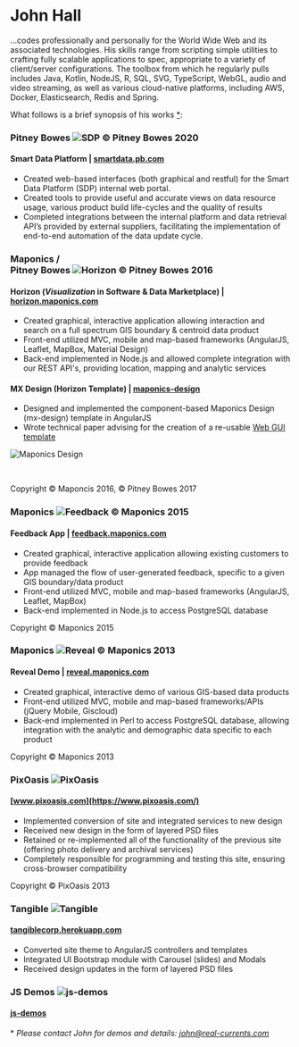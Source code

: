 John Hall
======

...codes professionally and personally for the World Wide Web and its associated technologies. His skills range from scripting simple utilities to crafting fully scalable applications to spec, appropriate to a variety of client/server configurations. The toolbox from which he regularly pulls includes Java, Kotlin, NodeJS, R, SQL, SVG, TypeScript, WebGL, audio and video streaming, as well as various cloud-native platforms, including AWS, Docker, Elasticsearch, Redis and Spring.

What follows is a brief synopsis of his works [&ast;](#details):


### Pitney Bowes ![SDP © Pitney Bowes 2020](images/sdp-downloads.png)
#### Smart Data Platform | [smartdata.pb.com](https://smartdata.pb.com)
* Created web-based interfaces (both graphical and restful) for the Smart Data Platform (SDP) internal web portal.
* Created tools to provide useful and accurate views on data resource usage, various product build life-cycles and the quality of results
* Completed integrations between the internal platform and data retrieval API’s provided by external suppliers, facilitating the implementation of end-to-end automation of the data update cycle.


### Maponics /<br /> Pitney Bowes ![Horizon © Pitney Bowes 2016](images/horizon.png)
#### Horizon (*Visualization* in Software & Data Marketplace) | [horizon.maponics.com](https://pbs-access.pitneybowes.com/#!/home%2Fvisualise?v=10,-122.41942,37.77493)
* Created graphical, interactive application allowing interaction and search on a full spectrum GIS boundary & centroid data product
* Front-end utilized MVC, mobile and map-based frameworks (AngularJS, Leaflet, MapBox, Material Design)
* Back-end implemented in Node.js and allowed complete integration with our REST API's, providing location, mapping and analytic services


#### MX Design (Horizon Template) | [maponics-design](libs/maponics-design/mx-index.html)
* Designed and implemented the component-based Maponics Design (mx-design) template in AngularJS
* Wrote technical paper advising for the creation of a re-usable [Web GUI template](https://docs.google.com/document/d/1Qa4i7o0Wknp0jDB1J26-sAnvvFaccz4E2esRXB8a1U0/edit?usp=sharing)

 ![Maponics Design](images/mx-design.png)
 
<br />

Copyright © Maponcis 2016, © Pitney Bowes 2017


### Maponics ![Feedback © Maponics 2015](images/feedback.png)
#### Feedback App | [feedback.maponics.com](http://feedback.maponics.com/)
* Created graphical, interactive application allowing existing customers to provide feedback 
* App managed the flow of user-generated feedback, specific to a given GIS boundary/data product
* Front-end utilized MVC, mobile and map-based frameworks (AngularJS, Leaflet, MapBox)
* Back-end implemented in Node.js to access PostgreSQL database

Copyright © Maponics 2015


### Maponics ![Reveal © Maponics 2013](images/maponics.png)
#### Reveal Demo | [reveal.maponics.com](https://reveal.maponics.com/)
* Created graphical, interactive demo of various GIS-based data products
* Front-end utilized MVC, mobile and map-based frameworks/APIs (jQuery Mobile, Giscloud)
* Back-end implemented in Perl to access PostgreSQL database, allowing integration with the analytic and demographic data specific to each product

Copyright © Maponics 2013


### PixOasis ![PixOasis](images/pixoasis.png)
#### [www.pixoasis.com](https://www.pixoasis.com/)
* Implemented conversion of site and integrated services to new design
* Received new design in the form of layered PSD files
* Retained or re-implemented all of the functionality of the previous site (offering photo delivery and archival services)
* Completely responsible for programming and testing this site, ensuring cross-browser compatibility

Copyright © PixOasis 2013


### Tangible ![Tangible](images/tangible.png)
#### [tangiblecorp.herokuapp.com](/tangible.html)
* Converted site theme to AngularJS controllers and templates
* Integrated UI Bootstrap module with Carousel (slides) and Modals
* Received design updates in the form of layered PSD files


### JS Demos ![js-demos](images/js-demos.png)
#### [js-demos](/js-demos/README.html)


<div id="stream" style="display:none; text-align:center">
<video id="aud1" poster="/js-demos/images/fathers.jpg" preload="auto" muted="true" controls="true">
<source src="/js-demos/video/fathers.mp4" />
<source src="/js-demos/video/fathers.ogv" />
</video>
</div>

<p id="vstatus"></p>

<p id="license" style="color:#fff; display:none;">
<img src="http://i.creativecommons.org/l/by-sa/3.0/nz/88x31.png" alt="Creative Commons Licence"><br />
<em>These demos by <a href="mailto:john@real-currents.com">John</a> are licensed under the <a href="http://creativecommons.org/licenses/by-sa/3.0/nz/deed.en_GB">Creative Commons Attribution-ShareAlike 3.0 License, 2009-2020 </a></em>
</p>

<script type="text/javascript" id="cvSrc" src="/js-demos/scripts/interact-grid.js"></script>

<span id="details">&ast;</span> *Please contact John for demos and details: [john@real-currents.com](mailto:john@real-currents.com)*

